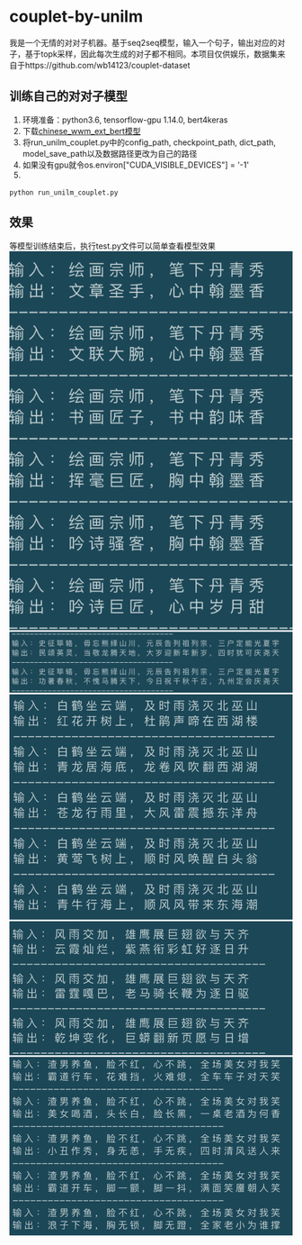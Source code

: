 # couplet-by-unilm
我是一个无情的对对子机器。基于seq2seq模型，输入一个句子，输出对应的对子，基于topk采样，因此每次生成的对子都不相同。本项目仅供娱乐，数据集来自于https://github.com/wb14123/couplet-dataset
## 训练自己的对对子模型
1. 环境准备：python3.6, tensorflow-gpu 1.14.0, bert4keras
2. 下载[chinese_wwm_ext_bert模型](https://github.com/ymcui/Chinese-BERT-wwm)
3. 将run_unilm_couplet.py中的config_path, checkpoint_path, dict_path, model_save_path以及数据路径更改为自己的路径
4. 如果没有gpu就令os.environ["CUDA_VISIBLE_DEVICES"] = '-1'
5. 
```
python run_unilm_couplet.py
```

## 效果
等模型训练结束后，执行test.py文件可以简单查看模型效果
![pic/WechatIMG5.png](https://github.com/zhongerqiandan/couplet-by-unilm/blob/master/pics/WechatIMG5.png)
![pic/WechatIMG6.png](https://github.com/zhongerqiandan/couplet-by-unilm/blob/master/pics/WechatIMG6.png)
![pic/WechatIMG7.png](https://github.com/zhongerqiandan/couplet-by-unilm/blob/master/pics/WechatIMG7.png)
![pic/WechatIMG8.png](https://github.com/zhongerqiandan/couplet-by-unilm/blob/master/pics/WechatIMG8.png)
![pic/WechatIMG9.png](https://github.com/zhongerqiandan/couplet-by-unilm/blob/master/pics/WechatIMG9.png)

